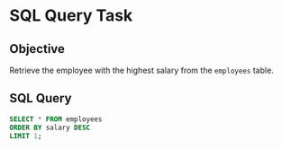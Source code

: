 # SQL Query Task

## Objective
Retrieve the employee with the highest salary from the `employees` table.

## SQL Query

```sql
SELECT * FROM employees
ORDER BY salary DESC
LIMIT 1;

